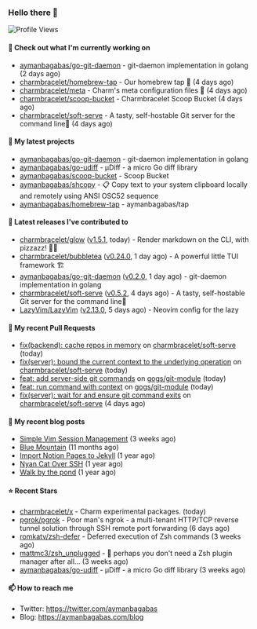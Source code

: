 ### Hello there 👋

![Profile Views](https://komarev.com/ghpvc/?username=aymanbagabas&label=PROFILE+VIEWS)

#### 👷 Check out what I'm currently working on

- [aymanbagabas/go-git-daemon](https://github.com/aymanbagabas/go-git-daemon) - git-daemon implementation in golang (2 days ago)
- [charmbracelet/homebrew-tap](https://github.com/charmbracelet/homebrew-tap) - Our homebrew tap 🍺 (4 days ago)
- [charmbracelet/meta](https://github.com/charmbracelet/meta) - Charm&#39;s meta configuration files 🫥 (4 days ago)
- [charmbracelet/scoop-bucket](https://github.com/charmbracelet/scoop-bucket) - Charmbracelet Scoop Bucket (4 days ago)
- [charmbracelet/soft-serve](https://github.com/charmbracelet/soft-serve) - A tasty, self-hostable Git server for the command line🍦 (4 days ago)

#### 🌱 My latest projects

- [aymanbagabas/go-git-daemon](https://github.com/aymanbagabas/go-git-daemon) - git-daemon implementation in golang
- [aymanbagabas/go-udiff](https://github.com/aymanbagabas/go-udiff) - µDiff - a micro Go diff library
- [aymanbagabas/scoop-bucket](https://github.com/aymanbagabas/scoop-bucket) - Scoop Bucket
- [aymanbagabas/shcopy](https://github.com/aymanbagabas/shcopy) - 📋 Copy text to your system clipboard locally and remotely using ANSI OSC52 sequence
- [aymanbagabas/homebrew-tap](https://github.com/aymanbagabas/homebrew-tap) - aymanbagabas/tap

#### 🔭 Latest releases I've contributed to

- [charmbracelet/glow](https://github.com/charmbracelet/glow) ([v1.5.1](https://github.com/charmbracelet/glow/releases/tag/v1.5.1), today) - Render markdown on the CLI, with pizzazz! 💅🏻
- [charmbracelet/bubbletea](https://github.com/charmbracelet/bubbletea) ([v0.24.0](https://github.com/charmbracelet/bubbletea/releases/tag/v0.24.0), 1 day ago) - A powerful little TUI framework 🏗
- [aymanbagabas/go-git-daemon](https://github.com/aymanbagabas/go-git-daemon) ([v0.2.0](https://github.com/aymanbagabas/go-git-daemon/releases/tag/v0.2.0), 1 day ago) - git-daemon implementation in golang
- [charmbracelet/soft-serve](https://github.com/charmbracelet/soft-serve) ([v0.5.2](https://github.com/charmbracelet/soft-serve/releases/tag/v0.5.2), 4 days ago) - A tasty, self-hostable Git server for the command line🍦
- [LazyVim/LazyVim](https://github.com/LazyVim/LazyVim) ([v2.13.0](https://github.com/LazyVim/LazyVim/releases/tag/v2.13.0), 5 days ago) - Neovim config for the lazy

#### 🔨 My recent Pull Requests

- [fix(backend): cache repos in memory](https://github.com/charmbracelet/soft-serve/pull/274) on [charmbracelet/soft-serve](https://github.com/charmbracelet/soft-serve) (today)
- [fix(server): bound the current context to the underlying operation](https://github.com/charmbracelet/soft-serve/pull/273) on [charmbracelet/soft-serve](https://github.com/charmbracelet/soft-serve) (today)
- [feat: add server-side git commands](https://github.com/gogs/git-module/pull/96) on [gogs/git-module](https://github.com/gogs/git-module) (today)
- [feat: run command with context](https://github.com/gogs/git-module/pull/95) on [gogs/git-module](https://github.com/gogs/git-module) (today)
- [fix(server): wait for and ensure git command exits](https://github.com/charmbracelet/soft-serve/pull/263) on [charmbracelet/soft-serve](https://github.com/charmbracelet/soft-serve) (4 days ago)

#### 📜 My recent blog posts

- [Simple Vim Session Management](https://aymanbagabas.com/blog/2023/04/13/simple-vim-session-management.html) (3 weeks ago)
- [Blue Mountain](https://aymanbagabas.com/blog/2022/06/02/blue-mountain.html) (11 months ago)
- [Import Notion Pages to Jekyll](https://aymanbagabas.com/blog/2022/03/29/import-notion-pages-to-jekyll.html) (1 year ago)
- [Nyan Cat Over SSH](https://aymanbagabas.com/blog/2022/03/25/nyan-cat-over-ssh.html) (1 year ago)
- [Walk by the pond](https://aymanbagabas.com/blog/2022/03/10/walk-by-the-pond.html) (1 year ago)

#### ⭐ Recent Stars

- [charmbracelet/x](https://github.com/charmbracelet/x) - Charm experimental packages. (today)
- [pgrok/pgrok](https://github.com/pgrok/pgrok) - Poor man&#39;s ngrok - a multi-tenant HTTP/TCP reverse tunnel solution through SSH remote port forwarding (6 days ago)
- [romkatv/zsh-defer](https://github.com/romkatv/zsh-defer) - Deferred execution of Zsh commands (3 weeks ago)
- [mattmc3/zsh_unplugged](https://github.com/mattmc3/zsh_unplugged) -  🤔 perhaps you don&#39;t need a Zsh plugin manager after all... (3 weeks ago)
- [aymanbagabas/go-udiff](https://github.com/aymanbagabas/go-udiff) - µDiff - a micro Go diff library (3 weeks ago)

#### 📫 How to reach me

- Twitter: https://twitter.com/aymanbagabas
- Blog: https://aymanbagabas.com/blog
